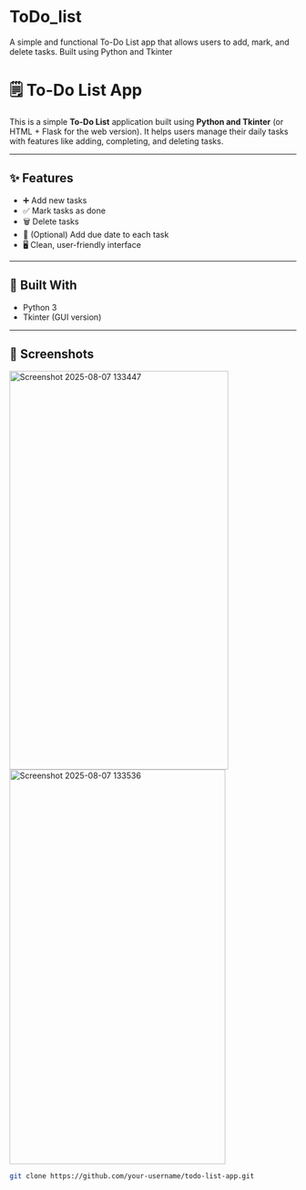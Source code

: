 # ToDo_list
A simple and functional To-Do List app that allows users to add, mark, and delete tasks. Built using Python and Tkinter 

# 🗒️ To-Do List App

This is a simple **To-Do List** application built using **Python and Tkinter** (or HTML + Flask for the web version). It helps users manage their daily tasks with features like adding, completing, and deleting tasks.

---

## ✨ Features

* ➕ Add new tasks
* ✅ Mark tasks as done
* 🗑️ Delete tasks
* 📅 (Optional) Add due date to each task
* 🖥️ Clean, user-friendly interface

---

## 🧰 Built With

* Python 3
* Tkinter (GUI version)

---

## 📸 Screenshots
<img width="384" height="700" alt="Screenshot 2025-08-07 133447" src="https://github.com/user-attachments/assets/679cb2df-81e2-4661-ba2d-13e2ab92f0d8" />
<img width="379" height="693" alt="Screenshot 2025-08-07 133536" src="https://github.com/user-attachments/assets/866b0d2f-15fa-4654-8d5e-8c09565debb1" />

```bash
git clone https://github.com/your-username/todo-list-app.git
```
